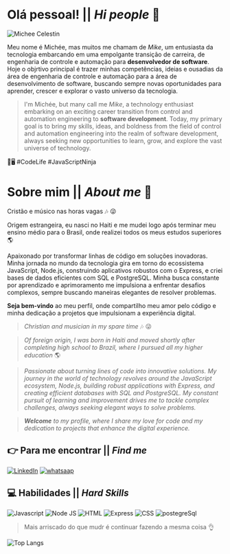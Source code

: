 # Olá pessoal! || *Hi people* 👋

![Michee Celestin](https://github.com/Michee27/Michee27/assets/140012117/6d0a2f9d-7278-4a36-910c-f785e63e19a9)



Meu nome é Michée, mas muitos me chamam de *Mike*, um entusiasta da tecnologia embarcando em uma empolgante transição de carreira, de engenharia de controle e automação para **desenvolvedor de software**. Hoje o objrtivo principal é trazer minhas competências, ideias e ousadias da área de engenharia de controle e automação para a área de desenvolvimento de software, buscando sempre novas oportunidades para aprender, crescer e explorar o vasto universo da tecnologia.

> I'm Michée, but many call me *Mike*, a technology enthusiast embarking on an exciting career transition from control and automation engineering to **software development**. Today, my primary goal is to bring my skills, ideas, and boldness from the field of control and automation engineering into the realm of software development, always seeking new opportunities to learn, grow, and explore the vast universe of technology.

🚀🖥️ #CodeLife #JavaScriptNinja

# Sobre mim || *About me* :man:

Cristão e músico nas horas vagas :notes: :stuck_out_tongue_winking_eye:

Origem estrangeira, eu nasci no Haiti e me mudei logo após terminar meu ensino médio para o Brasil, onde realizei todos os meus estudos superiores :earth_americas:

Apaixonado por transformar linhas de código em soluções inovadoras. Minha jornada no mundo da tecnologia gira em torno do ecossistema JavaScript, Node.js, construindo aplicativos robustos com o Express, e criei bases de dados eficientes com SQL e PostgreSQL. Minha busca constante por aprendizado e aprimoramento me impulsiona a enfrentar desafios complexos, sempre buscando maneiras elegantes de resolver problemas. 

**Seja bem-vindo** ao meu perfil, onde compartilho meu amor pelo código e minha dedicação a projetos que impulsionam a experiência digital. 


> *Christian and musician in my spare time* :notes: :stuck_out_tongue_winking_eye:

> *Of foreign origin, I was born in Haiti and moved shortly after completing high school to Brazil, where I pursued all my higher education* :earth_americas:

> *Passionate about turning lines of code into innovative solutions. My journey in the world of technology revolves around the JavaScript ecosystem, Node.js, building robust applications with Express, and creating efficient databases with SQL and PostgreSQL. My constant pursuit of learning and improvement drives me to tackle complex challenges, always seeking elegant ways to solve problems.*

>***Welcome** to my profile, where I share my love for code and my dedication to projects that enhance the digital experience.*



## :point_right: Para me encontrar || *Find me*
[![LinkedIn](https://img.shields.io/badge/LinkedIn-0077B5?style=for-the-badge&logo=linkedin&logoColor=white)](https://www.linkedin.com/in/micheecelestin/)
[![whatsaap](https://img.shields.io/badge/WhatsApp-25D366?style=for-the-badge&logo=whatsapp&logoColor=white)](https://wa.me/5547997768422)

## :computer: Habilidades || *Hard Skills*
![Javascript](https://img.shields.io/badge/JavaScript-323330?style=for-the-badge&logo=javascript&logoColor=F7DF1E)
![Node JS](https://img.shields.io/badge/Node%20js-339933?style=for-the-badge&logo=nodedotjs&logoColor=white)
![HTML](https://img.shields.io/badge/HTML5-E34F26?style=for-the-badge&logo=html5&logoColor=white)
![Express](https://img.shields.io/badge/Express%20js-000000?style=for-the-badge&logo=express&logoColor=white)
![CSS](https://img.shields.io/badge/CSS3-1572B6?style=for-the-badge&logo=css3&logoColor=white)
![postegreSql](https://img.shields.io/badge/PostgreSQL-316192?style=for-the-badge&logo=postgresql&logoColor=whit)

> Mais arriscado do que mudr é continuar fazendo a mesma coisa :ok_hand:


![Top Langs](https://github-readme-stats.vercel.app/api/top-langs/?username=michee27&langs_count=8)

